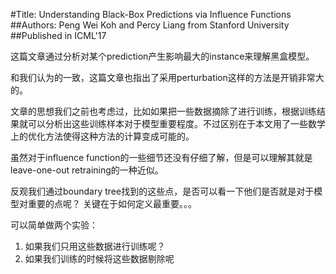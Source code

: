 #Title: Understanding Black-Box Predictions via Influence Functions
##Authors: Peng Wei Koh and Percy Liang from Stanford University
##Published in ICML'17


这篇文章通过分析对某个prediction产生影响最大的instance来理解黑盒模型。

和我们认为的一致，这篇文章也指出了采用perturbation这样的方法是开销非常大的。

文章的思想我们之前也考虑过，比如如果把一些数据摘除了进行训练，根据训练结果就可以分析出这些训练样本对于模型重要程度。不过区别在于本文用了一些数学上的优化方法使得这种方法的计算变成可能的。

虽然对于influence function的一些细节还没有仔细了解，但是可以理解其就是leave-one-out retraining的一种近似。

反观我们通过boundary tree找到的这些点，是否可以看一下他们是否就是对于模型对重要的点呢？
关键在于如何定义最重要。。。

可以简单做两个实验：
1. 如果我们只用这些数据进行训练呢？
2. 如果我们训练的时候将这些数据剔除呢